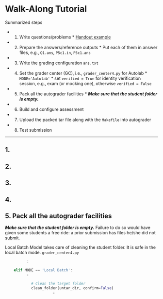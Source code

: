 # Walk-Along Tutorial

Summarized steps
* 1. Write questions/problems
          * [Handout example](https://github.com/tatpongkatanyukul/Autolab/blob/main/handout.pdf)
* 2. Prepare the answers/reference outputs
          * Put each of them in answer files, e.g., ```Q1.ans```, ```P5c1.in```, ```P5c1.ans```
* 3. Write the grading configuration ```ans.txt```
* 4. Set the grader center (GC), i.e., ```grader_center4.py``` for Autolab
          * ```MODE='Autolab'```
          * set ```verified = True``` for identity verification session, e.g., exam (or mocking one), otherwise ```verified = False```
* 5. Pack all the autograder facilities
          * ***Make sure that the student folder is empty.***
* 6. Build and configure assessment
* 7. Upload the packed tar file along with the ```Makefile``` into autograder
* 8. Test submission

---

## 1.

## 2.

## 3.

## 4.


## 5. Pack all the autograder facilities

***Make sure that the student folder is empty.*** Failure to do so would have given some students a free ride: a prior submission has files he/she did not submit.

Local Batch Model takes care of cleaning the student folder. It is safe in the local batch mode.
```grader_center4.py```
```Python
          :

    elif MODE == 'Local Batch':
          :

            # Clean the target folder
            clean_folder(untar_dir, confirm=False)
                      :
```

